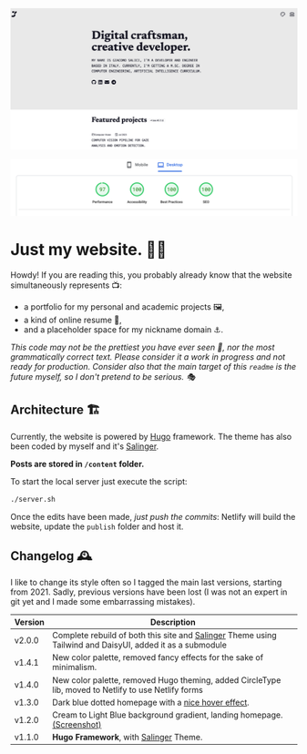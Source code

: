 ![Screenshot](https://github.com/jacksalici/jacksalici.com/blob/main/static/uploads/website.png)


![Scores](https://github.com/jacksalici/jacksalici.com/blob/main/static/uploads/scores.png)

# Just my website. 🥸💅

Howdy! If you are reading this, you probably already know that the website simultaneously represents 📺:

- a portfolio for my personal and academic projects 🖼️,
- a kind of online resume 🪪,
- and a placeholder space for my nickname domain ⚓️.

_This code may not be the prettiest you have ever seen 👀, nor the most grammatically correct text. Please consider it a work in progress and not ready for production. Consider also that the main target of this `readme` is the future myself, so I don't pretend to be serious. 🎭_


## Architecture 🏗️

Currently, the website is powered by [Hugo](https://gohugo.io/documentation/) framework. The theme has also been coded by myself and it's [Salinger](https://themes.gohugo.io/themes/salinger-theme/).

**Posts are stored in `/content` folder.**

To start the local server just execute the script:
```sh
./server.sh
```

Once the edits have been made, *just push the commits*: Netlify will build the website, update the `publish` folder and host it.

## Changelog 🕰️

I like to change its style often so I tagged the main last versions, starting from 2021. Sadly, previous versions have been lost (I was not an expert in git yet and I made some embarrassing mistakes).  

|Version|Description|
|-|-|
v2.0.0| Complete rebuild of both this site and [Salinger](https://themes.gohugo.io/themes/salinger-theme/) Theme using Tailwind and DaisyUI, added it as a submodule|
v1.4.1| New color palette, removed fancy effects for the sake of minimalism.|
v1.4.0| New color palette, removed Hugo theming, added CircleType lib, moved to Netlify to use Netlify forms|
v1.3.0| Dark blue dotted homepage with a [nice hover effect](https://github.com/jacksalici/jacksalici.github.io/blob/v1.3.0/themes/jacksaliciwebsite/assets/js/main.js).|
v1.2.0| Cream to Light Blue background gradient, landing homepage. [(Screenshot)](static/uploads/v1.2.0.png)
|v1.1.0| __Hugo Framework__, with [Salinger](https://themes.gohugo.io/themes/salinger-theme/) Theme.


